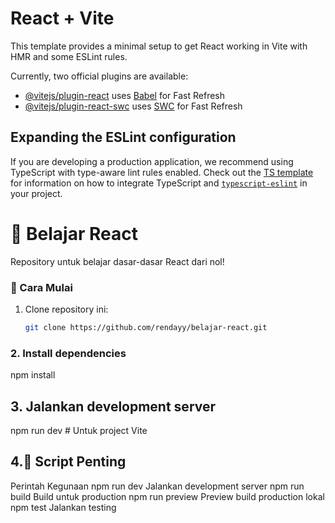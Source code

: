 # React + Vite

This template provides a minimal setup to get React working in Vite with HMR and some ESLint rules.

Currently, two official plugins are available:

- [@vitejs/plugin-react](https://github.com/vitejs/vite-plugin-react/blob/main/packages/plugin-react) uses [Babel](https://babeljs.io/) for Fast Refresh
- [@vitejs/plugin-react-swc](https://github.com/vitejs/vite-plugin-react/blob/main/packages/plugin-react-swc) uses [SWC](https://swc.rs/) for Fast Refresh

## Expanding the ESLint configuration

If you are developing a production application, we recommend using TypeScript with type-aware lint rules enabled. Check out the [TS template](https://github.com/vitejs/vite/tree/main/packages/create-vite/template-react-ts) for information on how to integrate TypeScript and [`typescript-eslint`](https://typescript-eslint.io) in your project.

# 🚀 Belajar React

Repository untuk belajar dasar-dasar React dari nol!

### 🔧 Cara Mulai
1. Clone repository ini:
   ```bash
   git clone https://github.com/rendayy/belajar-react.git

### 2. Install dependencies
npm install

## 3. Jalankan development server
npm run dev  # Untuk project Vite

## 4.🔧 Script Penting
Perintah	Kegunaan
npm run dev	Jalankan development server
npm run build	Build untuk production
npm run preview	Preview build production lokal
npm test	Jalankan testing
